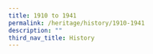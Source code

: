 ```yaml
---
title: 1910 to 1941
permalink: /heritage/history/1910-1941
description: ""
third_nav_title: History
---
```

